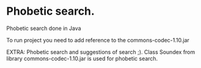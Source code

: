 # Phobetic search.

Phobetic search done in Java

To run project you need to add reference to the commons-codec-1.10.jar

EXTRA:
Phobetic search and suggestions of search ;).
Class Soundex from library commons-codec-1.10.jar is used for phobetic search.


